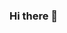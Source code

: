 ### Hi there 👋

<!--
**hexxdump/hexxdump** is a ✨ _special_ ✨ repository because its `README.md` (this file) appears on your GitHub profile.

Here are some ideas to get you started:

- 🔭 I’m currently working on Network Virtualization & Security(NSX/IPSec)
- 🌱 I’m currently learning k8s
- 👯 I’m looking to collaborate on Networking and Security area
- 💬 Ask me about anything in Operating Systems and Computer Networks
- 📫 How to reach me: @hexxdump
- 😄 Pronouns: She/Her
-->

